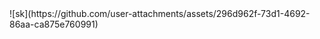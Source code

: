 <html>
  <head>
  </head>
  <body>
![sk](https://github.com/user-attachments/assets/296d962f-73d1-4692-86aa-ca875e760991)
  </body>
</html>
